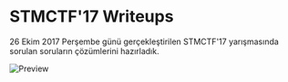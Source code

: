 # STMCTF'17 Writeups
26 Ekim 2017 Perşembe günü gerçekleştirilen STMCTF'17 yarışmasında sorulan soruların çözümlerini hazırladık.  

![Preview](https://github.com/stmctf/stmctf17/blob/master/stmctf17.png)
